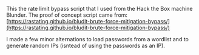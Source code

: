 This the rate limit bypass script that I used from the Hack the Box machine Blunder.
The proof of concept script came from: 
[https://rastating.github.io/bludit-brute-force-mitigation-bypass/](https://rastating.github.io/bludit-brute-force-mitigation-bypass/)

I made a few minor alternations to load passwords from a wordlist and to generate random IPs (isntead of using the passwords as an IP).
